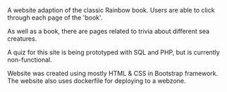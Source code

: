 A website adaption of the classic Rainbow book. Users are able to click through each page of the 'book'.

As well as a book, there are pages related to trivia about different sea creatures.

A quiz for this site is being prototyped with SQL and PHP, but is currently non-functional.

Website was created using mostly HTML & CSS in Bootstrap framework. The website also uses dockerfile for deploying to a webzone.
